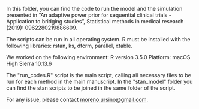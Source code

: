 In this folder, you can find the code to run the model and the simulation presented in “An adaptive power prior for sequential clinical trials - Application to bridging studies”, Statistical methods in medical research (2019): 0962280219886609.

The scripts can be run in all operating system. R must be installed with the following libraries: 
    rstan, ks, dfcrm, parallel, xtable.  

We worked on the following environment:
R version 3.5.0 
Platform: macOS High Sierra 10.13.6

The "run_codes.R" script is the main script, calling all necessary files to be run for each method in the main manuscript.
In the "stan_model" folder you can find the stan scripts to be joined in the same folder of the script.

For any issue, please contact moreno.ursino@gmail.com.
